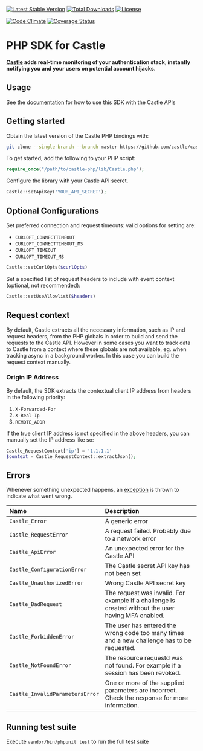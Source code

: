 [![Latest Stable Version](https://poser.pugx.org/castle/castle-php/v/stable.svg)](https://packagist.org/packages/castle/castle-php) [![Total Downloads](https://poser.pugx.org/castle/castle-php/downloads.svg)](https://packagist.org/packages/castle/castle-php) [![License](https://poser.pugx.org/castle/castle-php/license.svg)](https://packagist.org/packages/castle/castle-php)

[![Code Climate](https://codeclimate.com/github/castle/castle-php.png)](https://codeclimate.com/github/castle/castle-php)
[![Coverage Status](https://coveralls.io/repos/github/castle/castle-php/badge.svg?branch=fix%2Fcode-coverage)](https://coveralls.io/github/castle/castle-php?branch=fix%2Fcode-coverage)

# PHP SDK for Castle

**[Castle](https://castle.io) adds real-time monitoring of your authentication stack, instantly notifying you and your users on potential account hijacks.**


## Usage

See the [documentation](https://docs.castle.io) for how to use this SDK with the Castle APIs

## Getting started

Obtain the latest version of the Castle PHP bindings with:

```bash
git clone --single-branch --branch master https://github.com/castle/castle-php
```

To get started, add the following to your PHP script:

```php
require_once("/path/to/castle-php/lib/Castle.php");
```

Configure the library with your Castle API secret.

```php
Castle::setApiKey('YOUR_API_SECRET');
```

## Optional Configurations

Set preferred connection and request timeouts:
valid options for setting are:
- `CURLOPT_CONNECTTIMEOUT`
- `CURLOPT_CONNECTTIMEOUT_MS`
- `CURLOPT_TIMEOUT`
- `CURLOPT_TIMEOUT_MS`

```php
Castle::setCurlOpts($curlOpts)
```

Set a specified list of request headers to include with event context (optional, not recommended):
```php
Castle::setUseAllowlist($headers)
```

## Request context

By default, Castle extracts all the necessary information, such as IP and request
headers, from the PHP globals in order to build and send the requests to the
Castle API. However in some cases you want to track data to Castle from a context
where these globals are not available, eg. when tracking async in a background
worker. In this case you can build the request context manually.

### Origin IP Address
By default, the SDK extracts the contextual client IP address from headers in the following priority:
1. `X-Forwarded-For`
2. `X-Real-Ip`
3. `REMOTE_ADDR`

If the true client IP address is not specified in the above headers, you can manually set the IP address like so:

```php
Castle_RequestContext['ip'] = '1.1.1.1'
$context = Castle_RequestContext::extractJson();
```

## Errors
Whenever something unexpected happens, an [exception](/lib/Castle/Errors.php) is thrown to indicate what went wrong.

| Name                             | Description     |
|:---------------------------------|:----------------|
| `Castle_Error`                  | A generic error |
| `Castle_RequestError`           | A request failed. Probably due to a network error |
| `Castle_ApiError`               | An unexpected error for the Castle API |
| `Castle_ConfigurationError`     | The Castle secret API key has not been set |
| `Castle_UnauthorizedError`      | Wrong Castle API secret key |
| `Castle_BadRequest`             | The request was invalid. For example if a challenge is created without the user having MFA enabled. |
| `Castle_ForbiddenError`         | The user has entered the wrong code too many times and a new challenge has to be requested. |
| `Castle_NotFoundError`          | The resource requestd was not found. For example if a session has been revoked. |
| `Castle_InvalidParametersError` | One or more of the supplied parameters are incorrect. Check the response for more information. |

## Running test suite
Execute `vendor/bin/phpunit test` to run the full test suite
